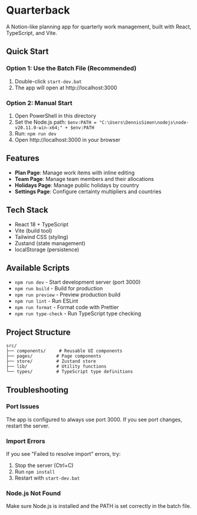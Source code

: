 # Quarterback

A Notion-like planning app for quarterly work management, built with React, TypeScript, and Vite.

## Quick Start

### Option 1: Use the Batch File (Recommended)
1. Double-click `start-dev.bat`
2. The app will open at http://localhost:3000

### Option 2: Manual Start
1. Open PowerShell in this directory
2. Set the Node.js path: `$env:PATH = "C:\Users\DennisSimon\nodejs\node-v20.11.0-win-x64;" + $env:PATH`
3. Run: `npm run dev`
4. Open http://localhost:3000 in your browser

## Features

- **Plan Page**: Manage work items with inline editing
- **Team Page**: Manage team members and their allocations
- **Holidays Page**: Manage public holidays by country
- **Settings Page**: Configure certainty multipliers and countries

## Tech Stack

- React 18 + TypeScript
- Vite (build tool)
- Tailwind CSS (styling)
- Zustand (state management)
- localStorage (persistence)

## Available Scripts

- `npm run dev` - Start development server (port 3000)
- `npm run build` - Build for production
- `npm run preview` - Preview production build
- `npm run lint` - Run ESLint
- `npm run format` - Format code with Prettier
- `npm run type-check` - Run TypeScript type checking

## Project Structure

```
src/
├── components/     # Reusable UI components
├── pages/         # Page components
├── store/         # Zustand store
├── lib/           # Utility functions
└── types/         # TypeScript type definitions
```

## Troubleshooting

### Port Issues
The app is configured to always use port 3000. If you see port changes, restart the server.

### Import Errors
If you see "Failed to resolve import" errors, try:
1. Stop the server (Ctrl+C)
2. Run `npm install`
3. Restart with `start-dev.bat`

### Node.js Not Found
Make sure Node.js is installed and the PATH is set correctly in the batch file.


